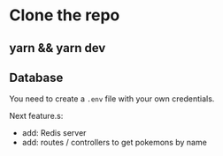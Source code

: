 # Clone the repo

## yarn && yarn dev

## Database
You need to create a ```.env``` file with your own credentials.


Next feature.s:
- add: Redis server
- add: routes / controllers to get pokemons by name